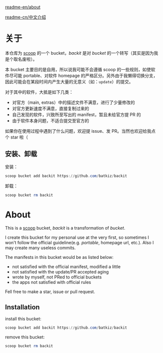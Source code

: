 [readme-en/about](#about)

[readme-cn/中文介绍](#关于)

# 关于

本仓库为 [scoop](https://github.com/lukesampson/scoop) 的一个 bucket，_backit_ 是对 _bucket_ 的一个转写（其实是因为我是个取名废啦）。

本 bucket 主要目的是自用，所以说我可能不会遵循 scoop 的一些规则，如使软件尽可能 portable、对软件 homepage 的严格区分。另外由于我懒得切换分支，因此可能会在某段时间内产生大量的无意义（如：`update`）的提交。

对于其中的软件，大抵是如下几类：

* 对官方（main, extras）中的描述文件不满意，进行了少量修改的
* 对官方更新速度不满意，直接复制过来的
* 自己发现的软件，兴致所至写出的 manifest，暂且未给官方提 PR 的
* 由于软件本身问题，不适合提交至官方的

如果你在使用过程中遇到了什么问题，欢迎提 issue、发 PR。当然也欢迎给我点个 star 啦（

## 安装、卸载

安装：

```powershell
scoop bucket add backit https://github.com/batkiz/backit
```

卸载：

```powershell
scoop bucket rm backit
```

# About

This is a [scoop](https://github.com/lukesampson/scoop) bucket, _backit_ is a transformation of _bucket_.

I create this bucket for my personal use at the very first, so sometimes I won't follow the official guideline(e.g. _portable_, homepage url, etc.). Also I may create many useless commits.

The manifests in this bucket would be as listed below:

* not satisfied with the official manifest, modified a little
* not satisfied with the update/PR accepted aging
* wrote by myself, not PRed to official buckets
* the apps not satisfied with official rules

Fell free to make a star, issue or pull request.

## Installation

install this bucket:

```powershell
scoop bucket add backit https://github.com/batkiz/backit
```

remove this bucket:

```powershell
scoop bucket rm backit
```
